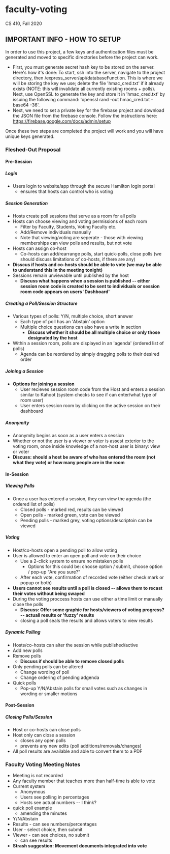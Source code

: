 # faculty-voting
CS 410, Fall 2020

## IMPORTANT INFO - HOW TO SETUP
In order to use this project, a few keys and authentication files must be generated and moved to specific directories before the project can work.
- First, you must generate secret hash key to be stored on the server. Here's how it's done:
 To start, ssh into the server, navigate to the project directory, then /express_server/api/databaseFunction. This is where we will be storing the key we use; delete the file 'hmac_cred.txt' if it already exists (NOTE: this will invalidate all currently existing rooms + polls). Next, use OpenSSL to generate the key and store it in 'hmac_cred.txt' by issuing the following command: 'openssl rand -out hmac_cred.txt -base64 -36'.
 - Next, we need to set a private key for the firebase project and download the JSON file from the firebase console. Follow the instructions here: https://firebase.google.com/docs/admin/setup
 
 Once these two steps are completed the project will work and you will have unique keys generated.
 
### Fleshed-Out Proposal
#### Pre-Session
##### Login 
- Users login to website/app through the secure Hamilton login portal 
  * ensures that hosts can control who is voting

##### Session Generation
- Hosts create poll sessions that serve as a room for all polls
- Hosts can choose viewing and voting permissions of each room
  * Filter by Faculty, Students, Voting Faculty etc.
  * Add/Remove individuals manually
  * Note that viewing/voting are seperate - those with viewing memberships can view polls and results, but not vote
- Hosts can assign co-host
  * Co-hosts can add/rearrange polls, start quick-polls, close polls (we should discuss limitations of co-hosts, if there are any)
- **Disscus if hosts and co-hosts should be able to vote (we may be able to understand this in the meeting tonight)**
- Sessions remain unviewable until published by the host 
  * **Discuss what happens when a session is published -- either session room code is created to be sent to individuals or session room code appears on users 'Dashboard'**

##### Creating a Poll/Session Structure
- Various types of polls: Y/N, multiple choice, short answer
  * Each type of poll has an 'Abstain' option 
  * Multiple choice questions can also have a write in section 
    * **Discuss whether it should be all multiple choice or only those designated by the host**
- Within a session room, polls are displayed in an 'agenda' (ordered list of polls)
  * Agenda can be reordered by simply dragging polls to their desired order
 
##### Joining a Session 
- **Options for joining a session**
  * User recieves session room code from the Host and enters a session similar to Kahoot (system checks to see if can enter/what type of room user)
  * User enters session room by clicking on the active session on their dashboard

##### Anonymity 
- Anonymity begins as soon as a user enters a session
- Whether or not the user is a viewer or voter is assest exterior to the voting room, once inside knowledge of a non-host user is binary: view or voter
- **Discuss: should a host be aware of who has entered the room (not what they vote) or how many people are in the room**

#### In-Session
##### Viewing Polls
- Once a user has entered a session, they can view the agenda (the ordered list of polls)
  * Closed polls - marked red, results can be viewed
  * Open polls - marked green, vote can be viewed 
  * Pending polls - marked grey, voting options/descriptoin can be viewed

##### Voting 
- Host/co-hosts open a pending poll to allow voting 
- User is allowed to enter an open poll and vote on their choice
  * Use a 2-click system to ensure no mistaken polls 
    * Options for this could be: choose option / submit, choose option / pop-up "Are you sure?"
  * After each vote, confirmation of recorded vote (either check mark or popup or both)
- **Users cannot see results until a poll is closed -- allows them to recast their votes without being swayed**
- During the voting proccess hosts can use either a time limit or manually close the polls
  * **Discuss: Offer some graphic for hosts/viewers of voting progress? -- actuall results or 'fuzzy' results**
  * closing a poll seals the results and allows voters to view results
 
##### Dynamic Polling 
- Hosts/co-hosts can alter the session while published/active
- Add new polls
- Remove polls 
  * **Discuss if should be able to remove closed polls**
- Only pending polls can be altered 
  * Change wording of poll
  * Change ordering of pending adgenda
- Quick polls 
  * Pop-up Y/N/Abstain polls for small votes such as changes in wording or smaller motions
 
#### Post-Session
##### Closing Polls/Session
- Host or co-hosts can close polls
- Host only can close a session 
  * closes any open polls
  * prevents any new edits (poll additions/removals/changes)
- All poll results are available and able to convert them to a PDF
 
### Faculty Voting Meeting Notes
- Meeting is not recorded
- Any faculty member that teaches more than half-time is able to vote
- Current system
  * Anonymous 
  * Users see polling in percentages
  * Hosts see actual numbers -- I think?
- quick poll example
  * amending the minutes
- Y/N/Abstain
- Results - can see numbers/percentages
- User - select choice, then submit
- Viewer - can see choices, no submit
  * can see results
- **Strash suggestion: Movement documents integrated into vote**
